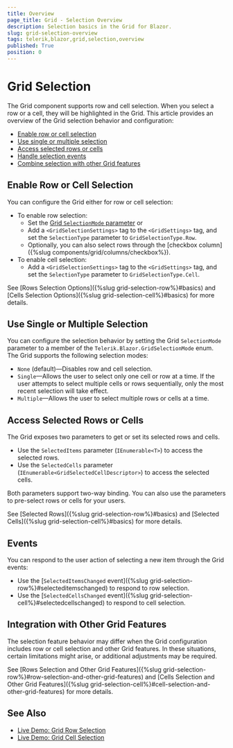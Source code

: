 ```yaml
---
title: Overview
page_title: Grid - Selection Overview
description: Selection basics in the Grid for Blazor.
slug: grid-selection-overview
tags: telerik,blazor,grid,selection,overview
published: True
position: 0
---
```


# Grid Selection

The Grid component supports row and cell selection. When you select a row or a cell, they will be highlighted in the Grid. This article provides an overview of the Grid selection behavior and configuration:

* [Enable row or cell selection](#enable-row-or-cell-selection)
* [Use single or multiple selection](#use-single-or-multiple-selection)
* [Access selected rows or cells](#access-selected-rows-or-cells)
* [Handle selection events](#events)
* [Combine selection with other Grid features](#integration-with-other-grid-features)

## Enable Row or Cell Selection

You can configure the Grid either for row or cell selection:

* To enable row selection:
  * Set the [Grid `SelectionMode` parameter](#use-single-or-multiple-selection) or
  * Add a `<GridSelectionSettings>` tag to the `<GridSettings>` tag, and set the `SelectionType` parameter to `GridSelectionType.Row`.
  * Optionally, you can also select rows through the [checkbox column]({%slug components/grid/columns/checkbox%}).
* To enable cell selection:
  * Add a `<GridSelectionSettings>` tag to the `<GridSettings>` tag, and set the `SelectionType` parameter to `GridSelectionType.Cell`.

See [Rows Selection Options]({%slug grid-selection-row%}#basics) and [Cells Selection Options]({%slug grid-selection-cell%}#basics) for more details.

## Use Single or Multiple Selection

You can configure the selection behavior by setting the Grid `SelectionMode` parameter to a member of the `Telerik.Blazor.GridSelectionMode` enum. The Grid supports the following selection modes:

* `None` (default)—Disables row and cell selection.
* `Single`—Allows the user to select only one cell or row at a time. If the user attempts to select multiple cells or rows sequentially, only the most recent selection will take effect.
* `Multiple`—Allows the user to select multiple rows or cells at a time.

## Access Selected Rows or Cells

The Grid exposes two parameters to get or set its selected rows and cells.

* Use the `SelectedItems` parameter (`IEnumerable<T>`) to access the selected rows.
* Use the `SelectedCells` parameter (`IEnumerable<GridSelectedCellDescriptor>`) to access the selected cells.

Both parameters support two-way binding. You can also use the parameters to pre-select rows or cells for your users.

See [Selected Rows]({%slug grid-selection-row%}#basics) and [Selected Cells]({%slug grid-selection-cell%}#basics) for more details.

## Events

You can respond to the user action of selecting a new item through the Grid events:

* Use the [`SelectedItemsChanged` event]({%slug grid-selection-row%}#selecteditemschanged) to respond to row selection.
* Use the [`SelectedCellsChanged` event]({%slug grid-selection-cell%}#selectedcellschanged) to respond to cell selection.

## Integration with Other Grid Features

The selection feature behavior may differ when the Grid configuration includes row or cell selection and other Grid features. In these situations, certain limitations might arise, or additional adjustments may be required.

See [Rows Selection and Other Grid Features]({%slug grid-selection-row%}#row-selection-and-other-grid-features) and [Cells Selection and Other Grid Features]({%slug grid-selection-cell%}#cell-selection-and-other-grid-features) for more details.

## See Also

* [Live Demo: Grid Row Selection](https://demos.telerik.com/blazor-ui/grid/row-selection)
* [Live Demo: Grid Cell Selection](https://demos.telerik.com/blazor-ui/grid/cell-selection)
